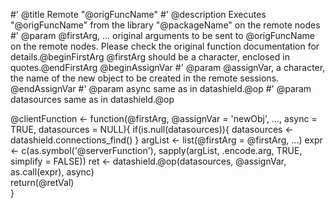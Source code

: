 #' @title  Remote "@origFuncName"
#' @description Executes "@origFuncName" from the library "@packageName" on the remote nodes
#' @param @firstArg, ... original arguments to be sent to @origFuncName on the remote nodes. Please check the original function documentation for details.@beginFirstArg @firstArg should be a character, enclosed in quotes.@endFirstArg
@beginAssignVar
#' @param @assignVar, a character, the name of the new object to be created in the remote sessions.
@endAssignVar
#' @param async same as in datashield.@op
#' @param datasources same as in datashield.@op

@clientFunction <- function(@firstArg, @assignVar = 'newObj', ..., async = TRUE, datasources = NULL){
  if(is.null(datasources)){
    datasources <- datashield.connections_find()
  } 
  argList <- list(@firstArg = @firstArg, ...)
  expr <- c(as.symbol('@serverFunction'), 
              sapply(argList, .encode.arg, TRUE, simplify = FALSE))
  ret <- datashield.@op(datasources, @assignVar, as.call(expr), async)            
  return(@retVal)          
  }
